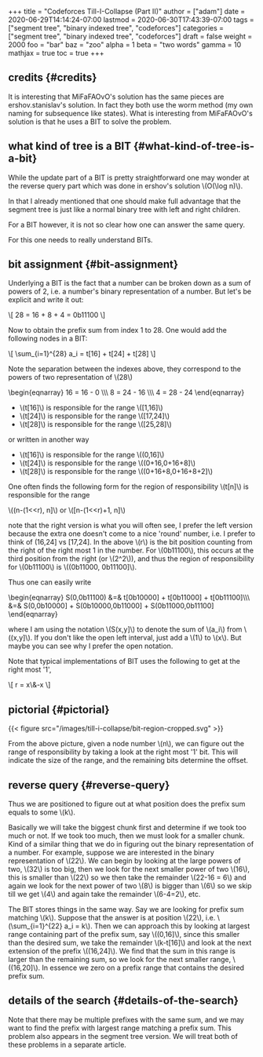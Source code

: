 +++
title = "Codeforces Till-I-Collapse (Part II)"
author = ["adam"]
date = 2020-06-29T14:14:24-07:00
lastmod = 2020-06-30T17:43:39-07:00
tags = ["segment tree", "binary indexed tree", "codeforces"]
categories = ["segment tree", "binary indexed tree", "codeforces"]
draft = false
weight = 2000
foo = "bar"
baz = "zoo"
alpha = 1
beta = "two words"
gamma = 10
mathjax = true
toc = true
+++

## credits {#credits}

It is interesting that MiFaFAOvO's solution has the same pieces are
ershov.stanislav's solution. In fact they both use the worm method (my own
naming for subsequence like states). What is interesting from MiFaFAOvO's
solution is that he uses a BIT to solve the problem.


## what kind of tree is a BIT {#what-kind-of-tree-is-a-bit}

While the update part of a BIT is pretty straightforward one may wonder at the
reverse query part which was done in ershov's solution \\(O(\log n)\\).

In that I already mentioned that one should make full advantage that the segment
tree is just like a normal binary tree with left and right children.

For a BIT however, it is not so clear how one can answer the same query.

For this one needs to really understand BITs.


## bit assignment {#bit-assignment}

Underlying a BIT is the fact that a number can be broken down as a sum of
powers of 2, i.e. a number's binary representation of a number.  But let's
be explicit and write it out:

\\[
28 = 16 + 8 + 4 = 0b11100
\\]

Now to obtain the prefix sum from index 1 to 28.  One would add the following
nodes in a BIT:

\\[
\sum\_{i=1}^{28} a\_i = t[16] + t[24] + t[28]
\\]

Note the separation between the indexes above, they correspond to the powers of two
representation of \\(28\\)

\begin{eqnarray}
16  = 16 - 0 \\\\\\
8   = 24 - 16 \\\\\\
4   = 28 - 24
\end{eqnarray}

-   \\(t[16]\\) is responsible for the range \\([1,16]\\)
-   \\(t[24]\\) is responsible for the range \\([17,24]\\)
-   \\(t[28]\\) is responsible for the range \\([25,28]\\)

or written in another way

-   \\(t[16]\\) is responsible for the range \\((0,16]\\)
-   \\(t[24]\\) is responsible for the range \\((0+16,0+16+8]\\)
-   \\(t[28]\\) is responsible for the range \\((0+16+8,0+16+8+2]\\)

One often finds the following form for the region of responsibility
\\(t[n]\\) is responsible for the range

\\((n-(1<<r), n]\\) or \\([n-(1<<r)+1, n]\\)

note that the right version is what you will often see, I prefer the left
version because the extra one doesn't come to a nice 'round' number, i.e. I
prefer to think of (16,24] vs [17,24]. In the above \\(r\\) is the bit position
counting from the right of the right most 1 in the number. For \\(0b11100\\), this
occurs at the third position from the right (or \\(2^2\\)), and thus the region of
responsibility for \\(0b11100\\) is \\((0b11000, 0b11100]\\).

Thus one can easily write

\begin{eqnarray}
S(0,0b11100) &=& t[0b10000] + t[0b11000] + t[0b11100]\\\\\\
&=& S(0,0b10000] + S(0b10000,0b11000] + S(0b11000,0b11100]
\end{eqnarray}

where I am using the notation \\(S(x,y]\\) to denote the sum of \\(a\_i\\) from \\((x,y]\\).
If you don't like the open left interval, just add a \\(1\\) to \\(x\\). But maybe you
can see why I prefer the open notation.

Note that typical implementations of BIT uses the following to get at the right
most '1',

\\[
r = x\\&-x
\\]


## pictorial {#pictorial}

{{< figure src="/images/till-i-collapse/bit-region-cropped.svg" >}}

From the above picture, given a node number \\(n\\), we can figure out
the range of responsibility by taking a look at the right most '1' bit.
This will indicate the size of the range, and the remaining bits
determine the offset.


## reverse query {#reverse-query}

Thus we are positioned to figure out at what position does the prefix sum equals
to some \\(k\\).

Basically we will take the biggest chunk first and determine if we took too much
or not. If we took too much, then we must look for a smaller chunk. Kind of a
similar thing that we do in figuring out the binary representation of a number.
For example, suppose we are interested in the binary representation of \\(22\\). We
can begin by looking at the large powers of two, \\(32\\) is too big, then we look
for the next smaller power of two \\(16\\), this is smaller than \\(22\\) so we then
take the remainder \\(22-16 = 6\\) and again we look for the next power of two \\(8\\)
is bigger than \\(6\\) so we skip till we get \\(4\\) and again take the remainder
\\(6-4=2\\), etc.

The BIT stores things in the same way. Say we are looking for prefix sum
matching \\(k\\). Suppose that the answer is at position \\(22\\), i.e. \\(\sum\_{i=1}^{22}
a\_i = k\\). Then we can approach this by looking at largest range containing part
of the prefix sum, say \\((0,16]\\), since this smaller than the desired sum, we
take the remainder \\(k-t[16]\\) and look at the next extension of the prefix
\\((16,24]\\). We find that the sum in this range is larger than the remaining sum, so
we look for the next smaller range, \\((16,20]\\). In essence we zero on a prefix
range that contains the desired prefix sum.


## details of the search {#details-of-the-search}

Note that there may be multiple prefixes with the same sum, and we may want to
find the prefix with largest range matching a prefix sum. This problem also
appears in the segment tree version. We will treat both of these problems in a
separate article.
